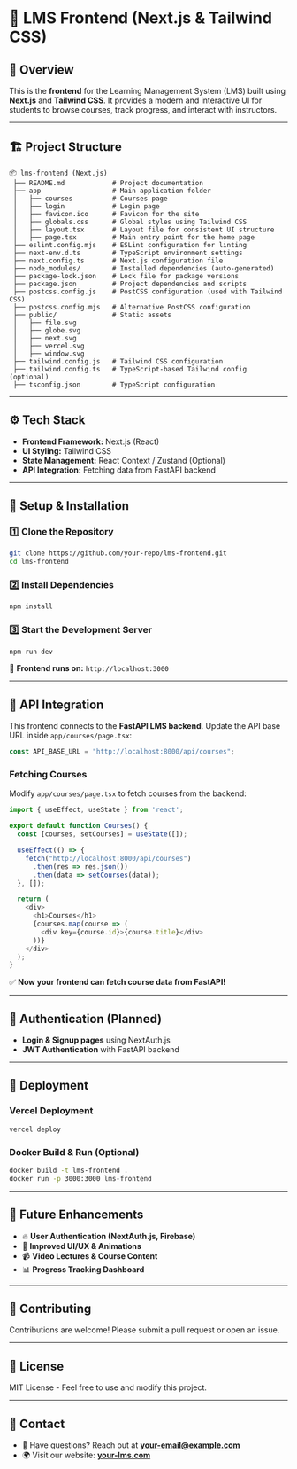 # 🚀 LMS Frontend (Next.js & Tailwind CSS)

## 📌 Overview
This is the **frontend** for the Learning Management System (LMS) built using **Next.js** and **Tailwind CSS**. It provides a modern and interactive UI for students to browse courses, track progress, and interact with instructors.

---

## 🏗️ Project Structure
```
📦 lms-frontend (Next.js)
 ├── README.md            # Project documentation
 ├── app                  # Main application folder
 │   ├── courses          # Courses page
 │   ├── login            # Login page
 │   ├── favicon.ico      # Favicon for the site
 │   ├── globals.css      # Global styles using Tailwind CSS
 │   ├── layout.tsx       # Layout file for consistent UI structure
 │   ├── page.tsx         # Main entry point for the home page
 ├── eslint.config.mjs    # ESLint configuration for linting
 ├── next-env.d.ts        # TypeScript environment settings
 ├── next.config.ts       # Next.js configuration file
 ├── node_modules/        # Installed dependencies (auto-generated)
 ├── package-lock.json    # Lock file for package versions
 ├── package.json         # Project dependencies and scripts
 ├── postcss.config.js    # PostCSS configuration (used with Tailwind CSS)
 ├── postcss.config.mjs   # Alternative PostCSS configuration
 ├── public/              # Static assets
 │   ├── file.svg
 │   ├── globe.svg
 │   ├── next.svg
 │   ├── vercel.svg
 │   ├── window.svg
 ├── tailwind.config.js   # Tailwind CSS configuration
 ├── tailwind.config.ts   # TypeScript-based Tailwind config (optional)
 ├── tsconfig.json        # TypeScript configuration
```

---

## ⚙️ Tech Stack
- **Frontend Framework:** Next.js (React)
- **UI Styling:** Tailwind CSS
- **State Management:** React Context / Zustand (Optional)
- **API Integration:** Fetching data from FastAPI backend

---

## 🚀 Setup & Installation
### **1️⃣ Clone the Repository**
```bash
git clone https://github.com/your-repo/lms-frontend.git
cd lms-frontend
```

### **2️⃣ Install Dependencies**
```bash
npm install
```

### **3️⃣ Start the Development Server**
```bash
npm run dev
```
📍 **Frontend runs on:** `http://localhost:3000`

---

## 📌 API Integration
This frontend connects to the **FastAPI LMS backend**. Update the API base URL inside `app/courses/page.tsx`:
```ts
const API_BASE_URL = "http://localhost:8000/api/courses";
```
### **Fetching Courses**
Modify `app/courses/page.tsx` to fetch courses from the backend:
```ts
import { useEffect, useState } from 'react';

export default function Courses() {
  const [courses, setCourses] = useState([]);

  useEffect(() => {
    fetch("http://localhost:8000/api/courses")
      .then(res => res.json())
      .then(data => setCourses(data));
  }, []);

  return (
    <div>
      <h1>Courses</h1>
      {courses.map(course => (
        <div key={course.id}>{course.title}</div>
      ))}
    </div>
  );
}
```
✅ **Now your frontend can fetch course data from FastAPI!**

---

## 📌 Authentication (Planned)
- **Login & Signup pages** using NextAuth.js
- **JWT Authentication** with FastAPI backend

---

## 🚀 Deployment
### **Vercel Deployment**
```bash
vercel deploy
```

### **Docker Build & Run (Optional)**
```bash
docker build -t lms-frontend .
docker run -p 3000:3000 lms-frontend
```

---

## 🎯 Future Enhancements
- 🔥 **User Authentication (NextAuth.js, Firebase)**
- 🎨 **Improved UI/UX & Animations**
- 📹 **Video Lectures & Course Content**
- 📊 **Progress Tracking Dashboard**

---

## 📌 Contributing
Contributions are welcome! Please submit a pull request or open an issue.

---

## 📄 License
MIT License - Feel free to use and modify this project.

---

## 🤝 Contact
- 💬 Have questions? Reach out at **your-email@example.com**
- 🌍 Visit our website: **[your-lms.com](https://your-lms.com)**

